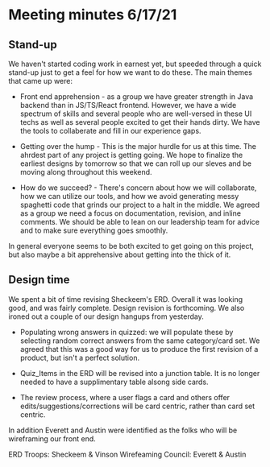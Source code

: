 # Meeting minutes 6/17/21

## Stand-up
We haven't started coding work in earnest yet, but speeded through a quick stand-up just to get a feel for how we want to do these. 
The main themes that came up were:

 - Front end apprehension - as a group we have greater strength in Java backend than in JS/TS/React frontend. 
 However, we have a wide spectrum of skills and several people who are well-versed in these UI techs as well as several 
 people excited to get their hands dirty. We have the tools to collaberate and fill in our experience gaps.

 - Getting over the hump - This is the major hurdle for us at this time. The ahrdest part of any project is getting going. We hope
 to finalize the earliest designs by tomorrow so that we can roll up our sleves and be moving along throughout this weekend.
  
 - How do we succeed? - There's concern about how we will collaborate, how we can utilize our tools, and how we avoid generating 
 messy spaghetti code that grinds our project to a halt in the middle. We agreed as a group we need a focus on documentation, 
 revision, and inline comments. We should be able to lean on our leadership team for advice and to make sure everything goes 
 smoothly.
 
In general everyone seems to be both excited to get going on this project, but also maybe a bit apprehensive about 
getting into the thick of it.
 
## Design time
We spent a bit of time revising Sheckeem's ERD. Overall it was looking good, and was fairly complete. Design
revision is forthcoming. We also ironed out a couple of our design hangups from yesterday.

 - Populating wrong answers in quizzed: we will populate these by selecting random correct answers from the same category/card set.
We agreed that this was a good way for us to produce the first revision of a product, but isn't a perfect solution.

 - Quiz_Items in the ERD will be revised into a junction table. It is no longer needed to have a supplimentary table alsong side cards.
 
 - The review process, where a user flags a card and others offer edits/suggestions/corrections will be card centric, rather than
card set centric.
  
In  addition Everett and Austin were identified as the folks who will be wireframing our front end. 

ERD Troops: Sheckeem & Vinson
Wirefeaming Council: Everett & Austin
